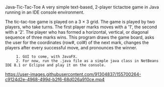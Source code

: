 Java-Tic-Tac-Toe
A very simple text-based, 2-player tictactoe game in Java running in an IDE console environment.

The tic-tac-toe game is played on a 3 × 3 grid. The game is played by two players, who take turns. The first player marks moves with a '1', the second with a '2'. The player who has formed a horizontal, vertical, or diagonal sequence of three marks wins. This program draws the game board, asks the user for the coordinates (row#, col#) of the next mark, changes the players after every successful move, and pronounces the winner.

         1. GUI to come, with JavaFX.
         2. For now, run the .java file as a simple java class in NetBeans IDE 8.1 or Eclipse and play it on the console.
https://user-images.githubusercontent.com/91304837/155700264-c9124d2e-4968-499d-b2f6-68d026a910ce.mp4
